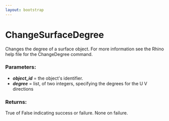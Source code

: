 ```yaml
---
layout: bootstrap
---
```


# ChangeSurfaceDegree

Changes the degree of a surface object.  For more information see the Rhino help file for the ChangeDegree command.
        

### Parameters:

- ***object_id*** = the object's identifier.
- ***degree*** = list, of two integers, specifying the degrees for the U  V directions
      

### Returns:


True of False indicating success or failure.
None on failure.
      



